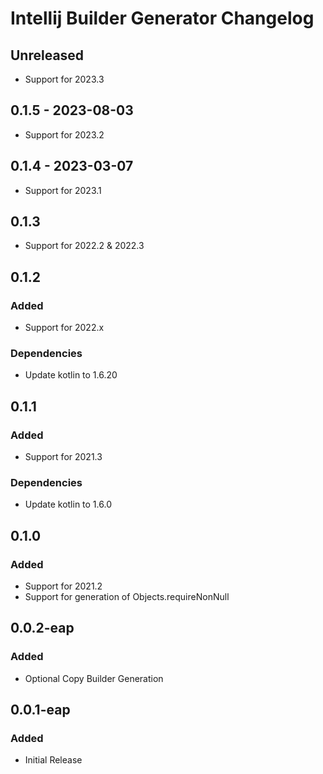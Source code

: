 <!-- Keep a Changelog guide -> https://keepachangelog.com -->

# Intellij Builder Generator Changelog

## Unreleased
- Support for 2023.3

## 0.1.5 - 2023-08-03
- Support for 2023.2

## 0.1.4 - 2023-03-07
- Support for 2023.1

## 0.1.3
- Support for 2022.2 & 2022.3

## 0.1.2

### Added
- Support for 2022.x

### Dependencies
- Update kotlin to 1.6.20

## 0.1.1

### Added
- Support for 2021.3

### Dependencies
- Update kotlin to 1.6.0

## 0.1.0

### Added
- Support for 2021.2
- Support for generation of Objects.requireNonNull

## 0.0.2-eap

### Added
- Optional Copy Builder Generation

## 0.0.1-eap

### Added
- Initial Release
